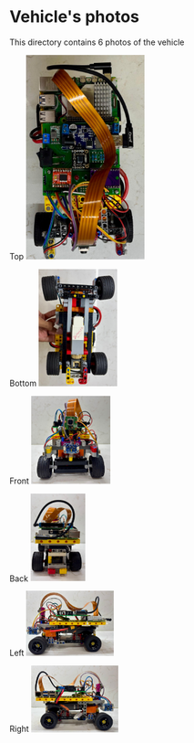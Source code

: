 Vehicle's photos
====

This directory contains 6 photos of the vehicle

Top
<img src="Top.jpeg" alt="Top" style="zoom:35%;" />



Bottom
<img src="Bottom.jpeg" alt="Bottom" style="zoom:20%;" />



Front
<img src="Front.jpeg" alt="Front" style="zoom:15%;" />



Back
<img src="Back.jpeg" alt="Back" style="zoom:15%;" />



Left
<img src="Left.jpeg" alt="Left" style="zoom:15%;" />



Right
<img src="Right.jpeg" alt="Right" style="zoom:15%;" />
